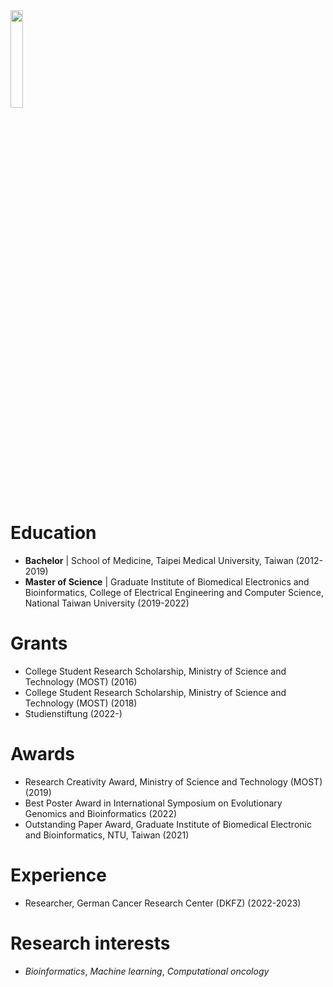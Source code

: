 <img src="https://github.com/albert0325/albert0325.github.io/assets/photo.jpg" width=20% height=20%>


# Education

 - **Bachelor** | School of Medicine, Taipei Medical University, Taiwan (2012-2019)
 - **Master of Science** | Graduate Institute of Biomedical Electronics and Bioinformatics, College of Electrical Engineering and Computer Science, National Taiwan University (2019-2022)

# Grants

 - College Student Research Scholarship, Ministry of Science and Technology (MOST) (2016)
 - College Student Research Scholarship, Ministry of Science and Technology (MOST) (2018)
 - Studienstiftung (2022-)
   
# Awards

 - Research Creativity Award, Ministry of Science and Technology (MOST) (2019)
 - Best Poster Award in International Symposium on Evolutionary Genomics and Bioinformatics (2022)
 - Outstanding Paper Award, Graduate Institute of Biomedical Electronic and Bioinformatics, NTU, Taiwan (2021)

# Experience

 - Researcher, German Cancer Research Center (DKFZ) (2022-2023)

# Research interests

 - *Bioinformatics*, *Machine learning*, *Computational oncology*
